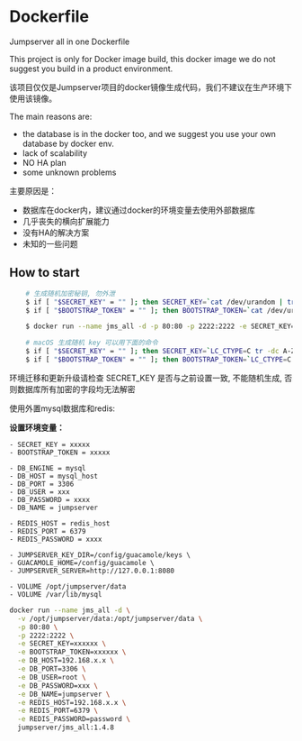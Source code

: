 # Dockerfile

Jumpserver all in one Dockerfile

This project is only for Docker image build, this docker image we do not suggest you build in a product environment.

该项目仅仅是Jumpserver项目的docker镜像生成代码，我们不建议在生产环境下使用该镜像。

The main reasons are:

   - the database is in the docker too, and we suggest you use your own database by docker env.
   - lack of scalability
   - NO HA plan
   - some unknown problems

主要原因是：

   - 数据库在docker内，建议通过docker的环境变量去使用外部数据库
   - 几乎丧失的横向扩展能力
   - 没有HA的解决方案
   - 未知的一些问题

## How to start


```bash
    # 生成随机加密秘钥, 勿外泄
    $ if [ "$SECRET_KEY" = "" ]; then SECRET_KEY=`cat /dev/urandom | tr -dc A-Za-z0-9 | head -c 50`; echo "SECRET_KEY=$SECRET_KEY" >> ~/.bashrc; echo $SECRET_KEY; else echo $SECRET_KEY; fi
    $ if [ "$BOOTSTRAP_TOKEN" = "" ]; then BOOTSTRAP_TOKEN=`cat /dev/urandom | tr -dc A-Za-z0-9 | head -c 16`; echo "BOOTSTRAP_TOKEN=$BOOTSTRAP_TOKEN" >> ~/.bashrc; echo $BOOTSTRAP_TOKEN; else echo $BOOTSTRAP_TOKEN; fi

    $ docker run --name jms_all -d -p 80:80 -p 2222:2222 -e SECRET_KEY=$SECRET_KEY -e BOOTSTRAP_TOKEN=$BOOTSTRAP_TOKEN jumpserver/jms_all:1.4.8

    # macOS 生成随机 key 可以用下面的命令
    $ if [ "$SECRET_KEY" = "" ]; then SECRET_KEY=`LC_CTYPE=C tr -dc A-Za-z0-9 < /dev/urandom | head -c 50`; echo "SECRET_KEY=$SECRET_KEY" >> ~/.bash_profile; echo $SECRET_KEY; else echo $SECRET_KEY; fi
    $ if [ "$BOOTSTRAP_TOKEN" = "" ]; then BOOTSTRAP_TOKEN=`LC_CTYPE=C tr -dc A-Za-z0-9 < /dev/urandom | head -c 16`; echo "BOOTSTRAP_TOKEN=$BOOTSTRAP_TOKEN" >> ~/.bash_profile; echo $BOOTSTRAP_TOKEN; else echo $BOOTSTRAP_TOKEN; fi
```

环境迁移和更新升级请检查 SECRET_KEY 是否与之前设置一致, 不能随机生成, 否则数据库所有加密的字段均无法解密

使用外置mysql数据库和redis:

**设置环境变量：**

    - SECRET_KEY = xxxxx
    - BOOTSTRAP_TOKEN = xxxxx

    - DB_ENGINE = mysql
    - DB_HOST = mysql_host
    - DB_PORT = 3306
    - DB_USER = xxx
    - DB_PASSWORD = xxxx
    - DB_NAME = jumpserver

    - REDIS_HOST = redis_host
    - REDIS_PORT = 6379
    - REDIS_PASSWORD = xxxx

    - JUMPSERVER_KEY_DIR=/config/guacamole/keys \
    - GUACAMOLE_HOME=/config/guacamole \
    - JUMPSERVER_SERVER=http://127.0.0.1:8080

    - VOLUME /opt/jumpserver/data
    - VOLUME /var/lib/mysql


```bash
docker run --name jms_all -d \
  -v /opt/jumpserver/data:/opt/jumpserver/data \
  -p 80:80 \
  -p 2222:2222 \
  -e SECRET_KEY=xxxxxx \
  -e BOOTSTRAP_TOKEN=xxxxxx \
  -e DB_HOST=192.168.x.x \
  -e DB_PORT=3306 \
  -e DB_USER=root \
  -e DB_PASSWORD=xxx \
  -e DB_NAME=jumpserver \
  -e REDIS_HOST=192.168.x.x \
  -e REDIS_PORT=6379 \
  -e REDIS_PASSWORD=password \
  jumpserver/jms_all:1.4.8

```
